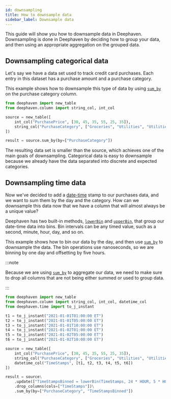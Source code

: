 ```yaml
---
id: downsampling
title: How to downsample data
sidebar_label: Downsample data
---
```


This guide will show you how to downsample data in Deephaven. Downsampling is done in Deephaven by deciding how to group your data, and then using an appropriate aggregation on the grouped data.

## Downsampling categorical data

Let's say we have a data set used to track credit card purchases. Each entry in this dataset has a purchase amount and a purchase category.

This example shows how to downsample this type of data by using [`sum_by`](../reference/table-operations/group-and-aggregate/sumBy.md) on the purchase category column.

```python order=source,result
from deephaven import new_table
from deephaven.column import string_col, int_col

source = new_table([
    int_col("PurchasePrice", [30, 45, 35, 55, 25, 35]),
    string_col("PurchaseCategory", ["Groceries", "Utilities", "Utilities", "Dining", "Groceries", "Dining"])
])

result = source.sum_by(by=["PurchaseCategory"])
```

The resulting data set is smaller than the source, which achieves one of the main goals of downsampling. Categorical data is easy to downsample because we already have the data separated into discrete and expected categories.

## Downsampling time data

Now we've decided to add a [date-time](../reference/query-language/types/date-time.md) stamp to our purchases data, and we want to sum them by the day and the category. How can we downsample this data now that we have a column that will almost always be a unique value?

Deephaven has two built-in methods, [`lowerBin`](<https://deephaven.io/core/javadoc/io/deephaven/time/DateTimeUtils.html#lowerBin(java.time.ZonedDateTime,long)>) and [`upperBin`](<https://deephaven.io/core/javadoc/io/deephaven/time/DateTimeUtils.html#upperBin(java.time.ZonedDateTime,long)>), that group our date-time data into bins. Bin intervals can be any timed value, such as a second, minute, hour, day, and so on.

This example shows how to bin our data by the day, and then use [`sum_by`](../reference/table-operations/group-and-aggregate/sumBy.md) to downsample the data. The bin operations use nanoseconds, so we are binning by one day and offsetting by five hours.

:::note

Because we are using [`sum_by`](../reference/table-operations/group-and-aggregate/sumBy.md) to aggregate our data, we need to make sure to drop all columns that are not being either summed or used to group data.

:::

```python order=source,result
from deephaven import new_table
from deephaven.column import string_col, int_col, datetime_col
from deephaven.time import to_j_instant

t1 = to_j_instant("2021-01-01T01:00:00 ET")
t2 = to_j_instant("2021-01-01T05:00:00 ET")
t3 = to_j_instant("2021-01-01T10:00:00 ET")
t4 = to_j_instant("2021-01-02T01:00:00 ET")
t5 = to_j_instant("2021-01-02T05:00:00 ET")
t6 = to_j_instant("2021-01-02T10:00:00 ET")

source = new_table([
    int_col("PurchasePrice", [30, 45, 35, 55, 25, 35]),
    string_col("PurchaseCategory", ["Groceries", "Utilities", "Utilities", "Dining", "Groceries", "Dining"]),
    datetime_col("TimeStamps", [t1, t2, t3, t4, t5, t6])
])

result = source\
    .update(["TimeStampsBinned = lowerBin(TimeStamps, 24 * HOUR, 5 * HOUR)"])\
    .drop_columns(cols=["TimeStamps"])\
    .sum_by(by=["PurchaseCategory", "TimeStampsBinned"])
```
